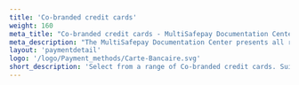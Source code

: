 ```yaml
---
title: 'Co-branded credit cards'
weight: 160
meta_title: "Co-branded credit cards - MultiSafepay Documentation Center"
meta_description: "The MultiSafepay Documentation Center presents all relevant information about our Plugins and API. You can also find support pages for Payment Methods, Tools and General Questions as well as the contact details of our Support and Integration Teams."
layout: 'paymentdetail'
logo: '/logo/Payment_methods/Carte-Bancaire.svg' 
short_description: 'Select from a range of Co-branded credit cards. Suitable for customers who wish take advantage of rewards.'
---
```

